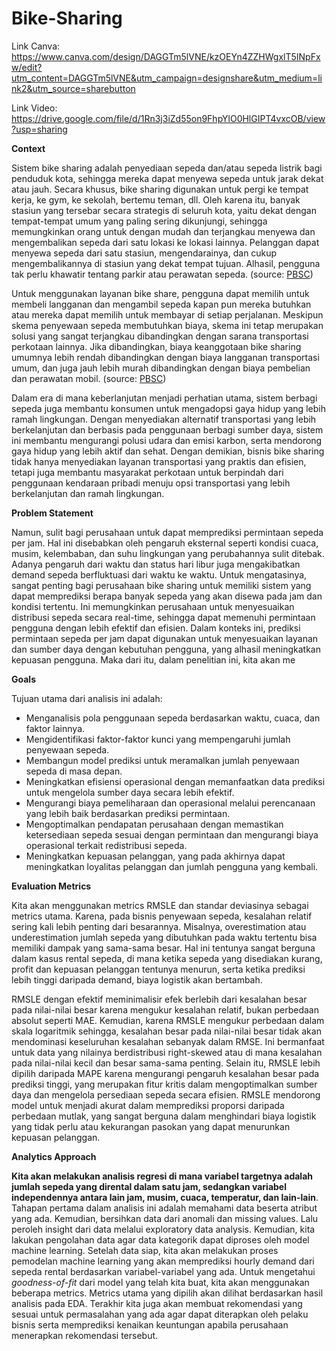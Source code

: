 # Bike-Sharing
Link Canva: https://www.canva.com/design/DAGGTm5lVNE/kzOEYn4ZZHWgxlT5INpFxw/edit?utm_content=DAGGTm5lVNE&utm_campaign=designshare&utm_medium=link2&utm_source=sharebutton

Link Video: https://drive.google.com/file/d/1Rn3j3iZd55on9FhpYlO0HlGIPT4vxcOB/view?usp=sharing

**Context**

Sistem bike sharing adalah penyediaan sepeda dan/atau sepeda listrik bagi penduduk kota, sehingga mereka dapat menyewa sepeda untuk jarak dekat atau jauh. Secara khusus, bike sharing digunakan untuk pergi ke tempat kerja, ke gym, ke sekolah, bertemu teman, dll. Oleh karena itu, banyak stasiun yang tersebar secara strategis di seluruh kota, yaitu dekat dengan tempat-tempat umum yang paling sering dikunjungi, sehingga memungkinkan orang untuk dengan mudah dan terjangkau menyewa dan mengembalikan sepeda dari satu lokasi ke lokasi lainnya. Pelanggan dapat menyewa sepeda dari satu stasiun, mengendarainya, dan cukup mengembalikannya di stasiun yang dekat tempat tujuan. Alhasil, pengguna tak perlu khawatir tentang parkir atau perawatan sepeda. (source: [PBSC](https://www.pbsc.com/blog/2022/01/what-is-a-bike-share-program-and-how-does-it-work))

Untuk menggunakan layanan bike share, pengguna dapat memilih untuk membeli langganan dan mengambil sepeda kapan pun mereka butuhkan atau mereka dapat memilih untuk membayar di setiap perjalanan. Meskipun skema penyewaan sepeda membutuhkan biaya, skema ini tetap merupakan solusi yang sangat terjangkau dibandingkan dengan sarana transportasi perkotaan lainnya. Jika dibandingkan, biaya keanggotaan bike sharing umumnya lebih rendah dibandingkan dengan biaya langganan transportasi umum, dan juga jauh lebih murah dibandingkan dengan biaya pembelian dan perawatan mobil. (source: [PBSC](https://www.pbsc.com/blog/2022/01/what-is-a-bike-share-program-and-how-does-it-work))

Dalam era di mana keberlanjutan menjadi perhatian utama, sistem berbagi sepeda juga membantu konsumen untuk mengadopsi gaya hidup yang lebih ramah lingkungan. Dengan menyediakan alternatif transportasi yang lebih berkelanjutan dan berbasis pada penggunaan berbagi sumber daya, sistem ini membantu mengurangi polusi udara dan emisi karbon, serta mendorong gaya hidup yang lebih aktif dan sehat. Dengan demikian, bisnis bike sharing tidak hanya menyediakan layanan transportasi yang praktis dan efisien, tetapi juga membantu masyarakat perkotaan untuk berpindah dari penggunaan kendaraan pribadi menuju opsi transportasi yang lebih berkelanjutan dan ramah lingkungan.

**Problem Statement**

Namun, sulit bagi perusahaan untuk dapat memprediksi permintaan sepeda per jam. Hal ini disebabkan oleh pengaruh eksternal seperti kondisi cuaca, musim, kelembaban, dan suhu lingkungan yang perubahannya sulit ditebak. Adanya pengaruh dari waktu dan status hari libur juga mengakibatkan demand sepeda berfluktuasi dari waktu ke waktu. Untuk mengatasinya, sangat penting bagi perusahaan bike sharing untuk memiliki sistem yang dapat memprediksi berapa banyak sepeda yang akan disewa pada jam dan kondisi tertentu. Ini memungkinkan perusahaan untuk menyesuaikan distribusi sepeda secara real-time, sehingga dapat memenuhi permintaan pengguna dengan lebih efektif dan efisien. Dalam konteks ini, prediksi permintaan sepeda per jam dapat digunakan untuk menyesuaikan layanan dan sumber daya dengan kebutuhan pengguna, yang alhasil meningkatkan kepuasan pengguna. Maka dari itu, dalam penelitian ini, kita akan me

**Goals**

Tujuan utama dari analisis ini adalah:

- Menganalisis pola penggunaan sepeda berdasarkan waktu, cuaca, dan faktor lainnya.
- Mengidentifikasi faktor-faktor kunci yang mempengaruhi jumlah penyewaan sepeda.
- Membangun model prediksi untuk meramalkan jumlah penyewaan sepeda di masa depan.
- Meningkatkan efisiensi operasional dengan memanfaatkan data prediksi untuk mengelola sumber daya secara lebih efektif.
- Mengurangi biaya pemeliharaan dan operasional melalui perencanaan yang lebih baik berdasarkan prediksi permintaan.
- Mengoptimalkan pendapatan perusahaan dengan memastikan ketersediaan sepeda sesuai dengan permintaan dan mengurangi biaya operasional terkait redistribusi sepeda.
- Meningkatkan kepuasan pelanggan, yang pada akhirnya dapat meningkatkan loyalitas pelanggan dan jumlah pengguna yang kembali.

**Evaluation Metrics**

Kita akan menggunakan metrics RMSLE dan standar deviasinya sebagai metrics utama. Karena, pada bisnis penyewaan sepeda, kesalahan relatif sering kali lebih penting dari besarannya. Misalnya, overestimation atau underestimation jumlah sepeda yang dibutuhkan pada waktu tertentu bisa memiliki dampak yang sama-sama besar. Hal ini tentunya sangat berguna dalam kasus rental sepeda, di mana ketika sepeda yang disediakan kurang, profit dan kepuasan pelanggan tentunya menurun, serta ketika prediksi lebih tinggi daripada demand, biaya logistik akan bertambah.

RMSLE dengan efektif meminimalisir efek berlebih dari kesalahan besar pada nilai-nilai besar karena mengukur kesalahan relatif, bukan perbedaan absolut seperti MAE. Kemudian, karena RMSLE mengukur perbedaan dalam skala logaritmik sehingga, kesalahan besar pada nilai-nilai besar tidak akan mendominasi keseluruhan kesalahan sebanyak dalam RMSE. Ini bermanfaat untuk data yang nilainya berdistribusi right-skewed atau di mana kesalahan pada nilai-nilai kecil dan besar sama-sama penting. Selain itu, RMSLE lebih dipilih daripada MAPE karena mengurangi pengaruh kesalahan besar pada prediksi tinggi, yang merupakan fitur kritis dalam mengoptimalkan sumber daya dan mengelola persediaan sepeda secara efisien. RMSLE mendorong model untuk menjadi akurat dalam memprediksi proporsi daripada perbedaan mutlak, yang sangat berguna dalam menghindari biaya logistik yang tidak perlu atau kekurangan pasokan yang dapat menurunkan kepuasan pelanggan.

**Analytics Approach**

**Kita akan melakukan analisis regresi di mana variabel targetnya adalah jumlah sepeda yang dirental dalam satu jam, sedangkan variabel independennya antara lain jam, musim, cuaca, temperatur, dan lain-lain**. Tahapan pertama dalam analisis ini adalah memahami data beserta atribut yang ada. Kemudian, bersihkan data dari anomali dan missing values. Lalu peroleh insight dari data melalui exploratory data analysis. Kemudian, kita lakukan pengolahan data agar data kategorik dapat diproses oleh model machine learning. Setelah data siap, kita akan melakukan proses pemodelan machine learning yang akan memprediksi hourly demand dari sepeda rental berdasarkan variabel-variabel yang ada. Untuk mengetahui *goodness-of-fit* dari model yang telah kita buat, kita akan menggunakan beberapa metrics. Metrics utama yang dipilih akan dilihat berdasarkan hasil analisis pada EDA. Terakhir kita juga akan membuat rekomendasi yang sesuai untuk permasalahan yang ada agar dapat diterapkan oleh pelaku bisnis serta memprediksi kenaikan keuntungan apabila perusahaan menerapkan rekomendasi tersebut.
